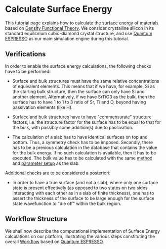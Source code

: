 # Calculate Surface Energy

This tutorial page explains how to calculate the [surface energy](../../../properties-directory/scalar/surface-energy.md) of [materials](../../../materials/overview.md) based on [Density Functional Theory](../../../models-directory/dft/overview.md). We consider crystalline silicon in its standard equilibrium cubic-diamond crystal structure, and use [Quantum ESPRESSO](../../../software-directory/modeling/quantum-espresso/overview.md) as our main simulation engine during this tutorial.

## Verifications

In order to enable the surface energy calculations, the following checks have to be performed:

- Surface and bulk structures must have the same relative concentrations of equivalent elements. This means that if we have, for example, Si as the starting bulk structure, then the surface can only have Si and another element. Alternatively, if we have SrTiO3 as the bulk, then the surface has to have 1 to 1 to 3 ratio of Sr, Ti and O, beyond having passivation elements (like H).

- Surface and bulk structures have to have "commensurate" structure factors, i.e. the structure factor for the surface has to be equal to that for the bulk, with possibly some addition(s) due to passivation.

- The calculation of a slab has to have identical surfaces on top and bottom. Thus, a symmetry check has to be imposed. Secondly, there has to be a previous calculation in the database that contains the value for the bulk energy. If no such calculation is available, then it has to be executed. The bulk value has to be calculated with the same [method](../../../methods/overview.md) and [parameter setup](../../../methods/parameters.md) as the slab.

Additional checks are to be considered a posteriori:

- In order to have a true surface (and not a slab), where only one surface state is present effectively (as opposed to two states on two sides interacting with each other as in a slab of finite thickness), one has to assert the thickness of the surface to be large enough for the surface state wavefunction to "die off" within the bulk region.

## Workflow Structure

We shall now describe the computational implementation of Surface Energy calculations on our platform, illustrating the various steps constituting the overall [Workflow](../../../workflows/overview.md) based on [Quantum ESPRESSO](../../../software-directory/modeling/quantum-espresso/overview.md).


